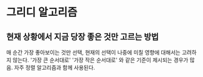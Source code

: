 # 그리디 알고리즘
## 현재 상황에서 지금 당장 좋은 것만 고르는 방법

매 순간 가장 좋아보이는 것만 선택, 현재의 선택이 나중에 미칠 영향에 대해서는 고려하지 않는다.
'가장 큰 순서대로' '가장 작은 순서대로' 와 같은 기준이 제시되는 경우가 많음.
자주 정렬 알고리즘과 함께 사용된다.
  

